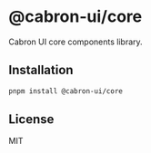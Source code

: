 # @cabron-ui/core

Cabron UI core components library.

## Installation

```bash
pnpm install @cabron-ui/core
```

## License

MIT
